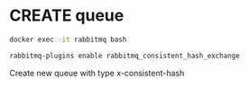 # CREATE queue


```bash
docker exec -it rabbitmq bash

rabbitmq-plugins enable rabbitmq_consistent_hash_exchange
```

Create new queue with type x-consistent-hash